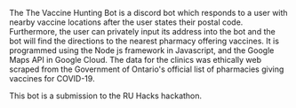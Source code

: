 The The Vaccine Hunting Bot is a discord bot which responds to a user with nearby vaccine locations after the user states their postal code. Furthermore, the user can privately input its address into the bot and the bot will find the directions to the nearest pharmacy offering vaccines. It is programmed using the Node js framework in Javascript, and the Google Maps API in Google Cloud. The data for the clinics was ethically web scraped from the Government of Ontario's official list of pharmacies giving vaccines for COVID-19.

This bot is a submission to the RU Hacks hackathon.
